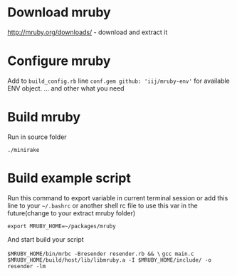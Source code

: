 
# Download mruby

http://mruby.org/downloads/ - download and extract it

# Configure mruby

Add to `build_config.rb` line `conf.gem github: 'iij/mruby-env'` for available ENV object.
... and other what you need

# Build mruby

Run in source folder

`./minirake`

# Build example script

Run this command to export variable in current terminal session or add this line to your `~/.bashrc` or another shell rc file to use this var in the future(change to your extract mruby folder)

`export MRUBY_HOME=~/packages/mruby`

And start build your script

`$MRUBY_HOME/bin/mrbc -Bresender resender.rb && \`
`gcc main.c $MRUBY_HOME/build/host/lib/libmruby.a -I $MRUBY_HOME/include/ -o resender -lm`
